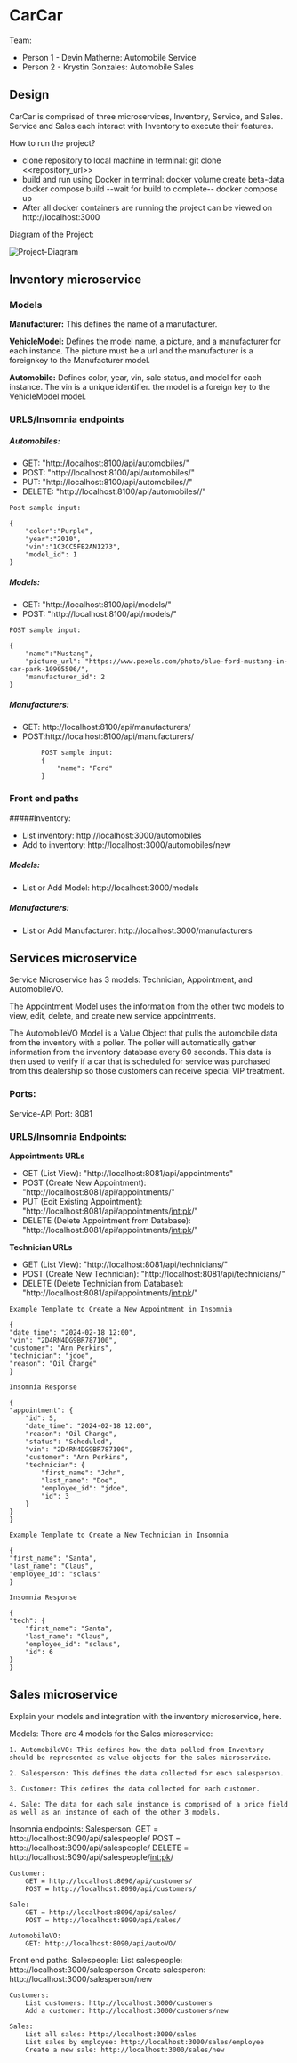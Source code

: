 # CarCar

Team:

* Person 1 - Devin Matherne: Automobile Service
* Person 2 - Krystin Gonzales: Automobile Sales

## Design
CarCar is comprised of three microservices, Inventory, Service, and Sales. Service and Sales each interact with Inventory to execute their features.

How to run the project?
 - clone repository to local machine
    in terminal:
        git clone <<repository_url>>
 - build and run using Docker
    in terminal:
        docker volume create beta-data
        docker compose build
        --wait for build to complete--
        docker compose up
 - After all docker containers are running the project can be viewed on http://localhost:3000

Diagram of the Project:

![Project-Diagram](img/CARCAR_Project_Diagram.png)





## Inventory microservice
### Models

**Manufacturer:** This defines the name of a manufacturer.

**VehicleModel:** Defines the model name, a picture, and a manufacturer for each instance. The picture must be a url and the manufacturer is a foreignkey to the Manufacturer model.

**Automobile:** Defines color, year, vin, sale status, and model for each instance. The vin is a unique identifier. the model is a foreign key to the VehicleModel model.

### URLS/Insomnia endpoints
##### Automobiles:
* GET: "http://localhost:8100/api/automobiles/"
* POST: "http://localhost:8100/api/automobiles/"
* PUT: "http://localhost:8100/api/automobiles/<vin>/"
* DELETE: "http://localhost:8100/api/automobiles/<vin>/"

```
Post sample input:

{
    "color":"Purple",
    "year":"2010",
    "vin":"1C3CC5FB2AN1273",
    "model_id": 1
}
```


##### Models:
* GET: "http://localhost:8100/api/models/"
* POST: "http://localhost:8100/api/models/"

```
POST sample input:

{
    "name":"Mustang",
    "picture_url": "https://www.pexels.com/photo/blue-ford-mustang-in-car-park-10905506/",
    "manufacturer_id": 2
}
```

##### Manufacturers:
* GET: http://localhost:8100/api/manufacturers/
* POST:http://localhost:8100/api/manufacturers/

```
        POST sample input:
        {
            "name": "Ford"
        }
```


### Front end paths
#####Inventory:
* List inventory: http://localhost:3000/automobiles
* Add to inventory: http://localhost:3000/automobiles/new

##### Models:
* List or Add Model: http://localhost:3000/models

##### Manufacturers:
* List or Add Manufacturer: http://localhost:3000/manufacturers




## Services microservice

Service Microservice has 3 models: Technician, Appointment, and AutomobileVO.

The Appointment Model uses the information from the other two models to view, edit, delete, and create new service appointments.

The AutomobileVO Model is a Value Object that pulls the automobile data from the inventory with a poller. The poller will automatically gather information from the inventory database every 60 seconds. This data is then used to verify if a car that is scheduled for service was purchased from this dealership so those customers can receive special VIP treatment.

### Ports:

Service-API Port: 8081


### URLS/Insomnia Endpoints:

**Appointments URLs**

* GET (List View): "http://localhost:8081/api/appointments"
* POST (Create New Appointment): "http://localhost:8081/api/appointments/"
* PUT (Edit Existing Appointment): "http://localhost:8081/api/appointments/<int:pk>/"
* DELETE (Delete Appointment from Database): "http://localhost:8081/api/appointments/<int:pk>/"


**Technician URLs**

* GET (List View): "http://localhost:8081/api/technicians/"
* POST (Create New Technician): "http://localhost:8081/api/technicians/"
* DELETE (Delete Technician from Database): "http://localhost:8081/api/appointments/<int:pk>/"



```
Example Template to Create a New Appointment in Insomnia

{
"date_time": "2024-02-18 12:00",
"vin": "2D4RN4DG9BR787100",
"customer": "Ann Perkins",
"technician": "jdoe",
"reason": "Oil Change"
}

Insomnia Response

{
"appointment": {
    "id": 5,
    "date_time": "2024-02-18 12:00",
    "reason": "Oil Change",
    "status": "Scheduled",
    "vin": "2D4RN4DG9BR787100",
    "customer": "Ann Perkins",
    "technician": {
        "first_name": "John",
        "last_name": "Doe",
        "employee_id": "jdoe",
        "id": 3
    }
}
}

```



```
Example Template to Create a New Technician in Insomnia

{
"first_name": "Santa",
"last_name": "Claus",
"employee_id": "sclaus"
}

Insomnia Response

{
"tech": {
    "first_name": "Santa",
    "last_name": "Claus",
    "employee_id": "sclaus",
    "id": 6
}
}

```

## Sales microservice

Explain your models and integration with the inventory
microservice, here.

Models:
    There are 4 models for the Sales microservice:

    1. AutomobileVO: This defines how the data polled from Inventory should be represented as value objects for the sales microservice.

    2. Salesperson: This defines the data collected for each salesperson.

    3. Customer: This defines the data collected for each customer.

    4. Sale: The data for each sale instance is comprised of a price field as well as an instance of each of the other 3 models.

Insomnia endpoints:
    Salesperson:
        GET = http://localhost:8090/api/salespeople/
        POST = http://localhost:8090/api/salespeople/
        DELETE = http://localhost:8090/api/salespeople/<int:pk>/
<!--
        sample json for POST:
        {
            "first_name": "John",
            "last_name": "Doe",
            "employee_id": "555"
        }
-->

    Customer:
        GET = http://localhost:8090/api/customers/
        POST = http://localhost:8090/api/customers/

<!--
        sample json for POST:
        {
            "first_name": "Marie",
            "last_name": "Curie",
            "address": "1906 Radium Ln",
            "phone_number": 1234567
        }
-->


    Sale:
        GET = http://localhost:8090/api/sales/
        POST = http://localhost:8090/api/sales/

<!--
        {
            "automobile": "1C3CC5FB2AN1273", (vin)
            "salesperson": 111, (employee_id)
            "customer": 1, (customer id)
            "price": 8753 (integer)
        }
-->

    AutomobileVO:
        GET: http://localhost:8090/api/autoVO/

Front end paths:
    Salespeople:
        List salespeople: http://localhost:3000/salesperson
        Create salesperon: http://localhost:3000/salesperson/new

    Customers:
        List customers: http://localhost:3000/customers
        Add a customer: http://localhost:3000/customers/new

    Sales:
        List all sales: http://localhost:3000/sales
        List sales by employee: http://localhost:3000/sales/employee
        Create a new sale: http://localhost:3000/sales/new
